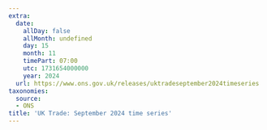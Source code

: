 ```yaml
---
extra:
  date:
    allDay: false
    allMonth: undefined
    day: 15
    month: 11
    timePart: 07:00
    utc: 1731654000000
    year: 2024
  url: https://www.ons.gov.uk/releases/uktradeseptember2024timeseries
taxonomies:
  source:
  - ONS
title: 'UK Trade: September 2024 time series'
---
```

